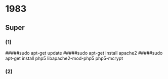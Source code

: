 # 1983
## Super
### (1)
#####sudo apt-get update
#####sudo apt-get install apache2
#####sudo apt-get install php5 libapache2-mod-php5 php5-mcrypt
### (2)
